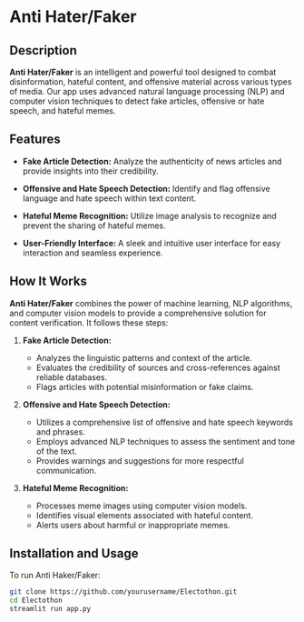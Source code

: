 # Anti Hater/Faker

## Description

**Anti Hater/Faker** is an intelligent and powerful tool designed to combat disinformation, hateful content, and offensive material across various types of media. Our app uses advanced natural language processing (NLP) and computer vision techniques to detect fake articles, offensive or hate speech, and hateful memes.

## Features

- **Fake Article Detection:** Analyze the authenticity of news articles and provide insights into their credibility.

- **Offensive and Hate Speech Detection:** Identify and flag offensive language and hate speech within text content.

- **Hateful Meme Recognition:** Utilize image analysis to recognize and prevent the sharing of hateful memes.

- **User-Friendly Interface:** A sleek and intuitive user interface for easy interaction and seamless experience.

## How It Works

**Anti Hater/Faker** combines the power of machine learning, NLP algorithms, and computer vision models to provide a comprehensive solution for content verification. It follows these steps:

1. **Fake Article Detection:**
   - Analyzes the linguistic patterns and context of the article.
   - Evaluates the credibility of sources and cross-references against reliable databases.
   - Flags articles with potential misinformation or fake claims.

2. **Offensive and Hate Speech Detection:**
   - Utilizes a comprehensive list of offensive and hate speech keywords and phrases.
   - Employs advanced NLP techniques to assess the sentiment and tone of the text.
   - Provides warnings and suggestions for more respectful communication.

3. **Hateful Meme Recognition:**
   - Processes meme images using computer vision models.
   - Identifies visual elements associated with hateful content.
   - Alerts users about harmful or inappropriate memes.

## Installation and Usage

To run Anti Haker/Faker:

   ```sh
   git clone https://github.com/yourusername/Electothon.git
   cd Electothon
   streamlit run app.py
  ```
